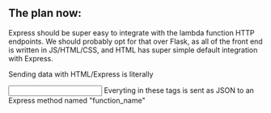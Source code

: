 ## The plan now:

Express should be super easy to integrate with the lambda function HTTP endpoints. We should probably opt for that over Flask, as all of the front end is written in JS/HTML/CSS, and HTML has super simple default integration with Express. 

Sending data with HTML/Express is literally 

<form action="function_name" method="get/put/post/delete"> <input> Everyting in these tags is sent as JSON to an Express method named "function_name" </input> </form>


